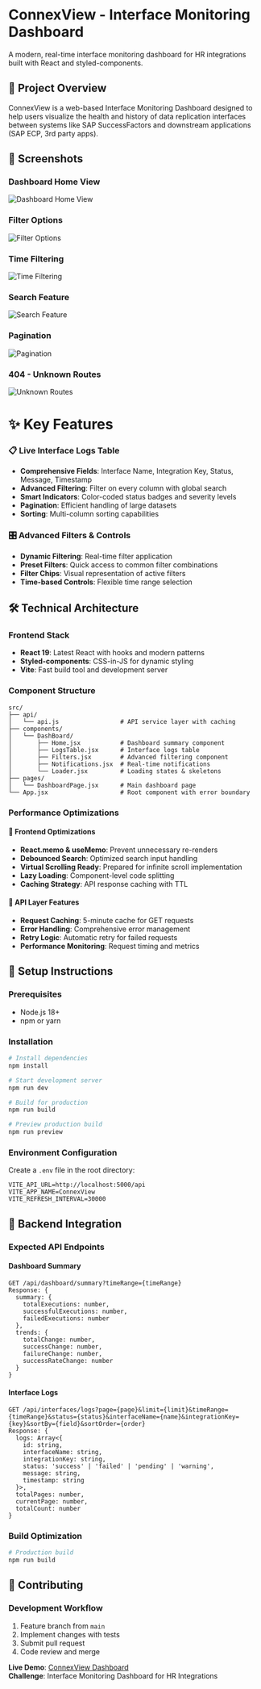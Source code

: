 # ConnexView - Interface Monitoring Dashboard

A modern, real-time interface monitoring dashboard for HR integrations built with React and styled-components.

## 🎯 Project Overview

ConnexView is a web-based Interface Monitoring Dashboard designed to help users visualize the health and history of data replication interfaces between systems like SAP SuccessFactors and downstream applications (SAP ECP, 3rd party apps).


## 📸 Screenshots

### Dashboard Home View
![Dashboard Home View](./src/assets/home.png)

### Filter Options
![Filter Options](./src/assets/filter.png)

### Time Filtering
![Time Filtering](./src/assets/timefilter.png)

### Search Feature
![Search Feature](./src/assets/serachFeature.png)

### Pagination
![Pagination](./src/assets/pagination.png)

### 404 - Unknown Routes
![Unknown Routes](./src/assets/unknownRoutes.png)


# ✨ Key Features



### 📋 Live Interface Logs Table
- **Comprehensive Fields**: Interface Name, Integration Key, Status, Message, Timestamp
- **Advanced Filtering**: Filter on every column with global search
- **Smart Indicators**: Color-coded status badges and severity levels
- **Pagination**: Efficient handling of large datasets
- **Sorting**: Multi-column sorting capabilities

### 🎛️ Advanced Filters & Controls
- **Dynamic Filtering**: Real-time filter application
- **Preset Filters**: Quick access to common filter combinations
- **Filter Chips**: Visual representation of active filters
- **Time-based Controls**: Flexible time range selection

## 🛠️ Technical Architecture

### Frontend Stack
- **React 19**: Latest React with hooks and modern patterns
- **Styled-components**: CSS-in-JS for dynamic styling
- **Vite**: Fast build tool and development server

### Component Structure
```
src/
├── api/
│   └── api.js                 # API service layer with caching
├── components/
│   └── DashBoard/
│       ├── Home.jsx           # Dashboard summary component
│       ├── LogsTable.jsx      # Interface logs table
│       ├── Filters.jsx        # Advanced filtering component
│       ├── Notifications.jsx  # Real-time notifications
│       └── Loader.jsx         # Loading states & skeletons
├── pages/
│   └── DashboardPage.jsx      # Main dashboard page
└── App.jsx                    # Root component with error boundary
```

### Performance Optimizations

#### 🚀 Frontend Optimizations
- **React.memo & useMemo**: Prevent unnecessary re-renders
- **Debounced Search**: Optimized search input handling
- **Virtual Scrolling Ready**: Prepared for infinite scroll implementation
- **Lazy Loading**: Component-level code splitting
- **Caching Strategy**: API response caching with TTL

#### 📡 API Layer Features
- **Request Caching**: 5-minute cache for GET requests
- **Error Handling**: Comprehensive error management
- **Retry Logic**: Automatic retry for failed requests
- **Performance Monitoring**: Request timing and metrics


## 🔧 Setup Instructions

### Prerequisites
- Node.js 18+ 
- npm or yarn

### Installation
```bash
# Install dependencies
npm install

# Start development server
npm run dev

# Build for production
npm run build

# Preview production build
npm run preview
```

### Environment Configuration
Create a `.env` file in the root directory:
```env
VITE_API_URL=http://localhost:5000/api
VITE_APP_NAME=ConnexView
VITE_REFRESH_INTERVAL=30000
```

## 🔌 Backend Integration

### Expected API Endpoints

#### Dashboard Summary
```
GET /api/dashboard/summary?timeRange={timeRange}
Response: {
  summary: {
    totalExecutions: number,
    successfulExecutions: number,
    failedExecutions: number
  },
  trends: {
    totalChange: number,
    successChange: number,
    failureChange: number,
    successRateChange: number
  }
}
```

#### Interface Logs
```
GET /api/interfaces/logs?page={page}&limit={limit}&timeRange={timeRange}&status={status}&interfaceName={name}&integrationKey={key}&sortBy={field}&sortOrder={order}
Response: {
  logs: Array<{
    id: string,
    interfaceName: string,
    integrationKey: string,
    status: 'success' | 'failed' | 'pending' | 'warning',
    message: string,
    timestamp: string
  }>,
  totalPages: number,
  currentPage: number,
  totalCount: number
}
```




### Build Optimization
```bash
# Production build
npm run build
```



## 🤝 Contributing

### Development Workflow
1. Feature branch from `main`
2. Implement changes with tests
3. Submit pull request
4. Code review and merge



**Live Demo**: [ConnexView Dashboard](http://localhost:5173)  
**Challenge**: Interface Monitoring Dashboard for HR Integrations
